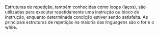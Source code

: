 Estruturas de repetição, também conhecidas como loops (laços), são utilizadas para executar repetidamente uma instrução ou bloco de instrução,
enquanto determinada condição estiver sendo satisfeita.
As principais estruturas de repetição na maioria das linguagens são o for e o while.
